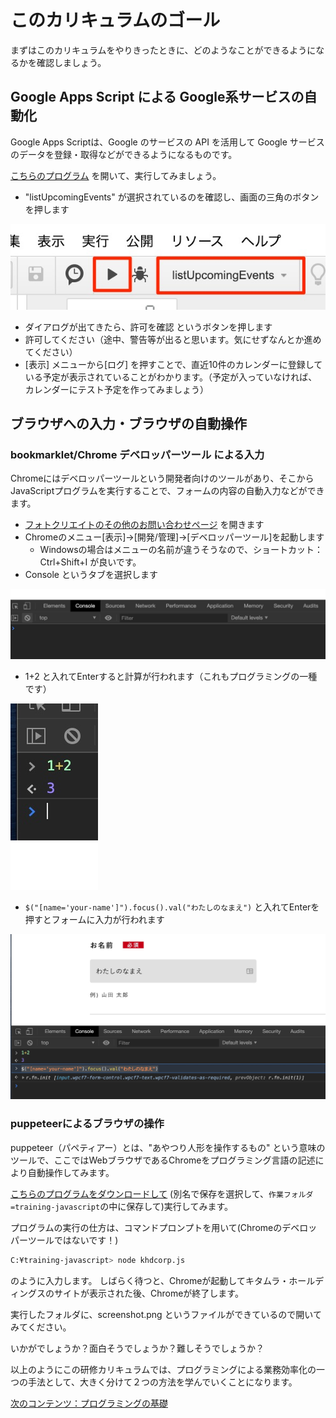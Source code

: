 # このカリキュラムのゴール

まずはこのカリキュラムをやりきったときに、どのようなことができるようになるかを確認しましょう。

## Google Apps Script による Google系サービスの自動化

Google Apps Scriptは、Google のサービスの API を活用して Google サービスのデータを登録・取得などができるようになるものです。

[こちらのプログラム](https://script.google.com/d/1_F3NGHGzgn30wmB3hJwgLskwDe2fOHQB3-Jj6No9WWnYgvwU8cwJ8yTJ/edit?usp=sharing) を開いて、実行してみましょう。

- "listUpcomingEvents" が選択されているのを確認し、画面の三角のボタンを押します

![](./img/calendar-quickstart.jpg)

- ダイアログが出てきたら、許可を確認 というボタンを押します
- 許可してください（途中、警告等が出ると思います。気にせずなんとか進めてください） 
- [表示] メニューから[ログ] を押すことで、直近10件のカレンダーに登録している予定が表示されていることがわかります。（予定が入っていなければ、カレンダーにテスト予定を作ってみましょう）

## ブラウザへの入力・ブラウザの自動操作

### bookmarklet/Chrome デベロッパーツール による入力

Chromeにはデベロッパーツールという開発者向けのツールがあり、そこからJavaScriptプログラムを実行することで、フォームの内容の自動入力などができます。

- [フォトクリエイトのその他のお問い合わせページ](https://www.photocreate.co.jp/contact/form_other/) を開きます
- Chromeのメニュー[表示]->[開発/管理]->[デベロッパーツール]を起動します
    - Windowsの場合はメニューの名前が違うそうなので、ショートカット：Ctrl+Shift+I が良いです。
- Console というタブを選択します

![](./img/デベロッパーツール.jpg)

- 1+2 と入れてEnterすると計算が行われます（これもプログラミングの一種です）

![](./img/1+2.png)

- `$("[name='your-name']").focus().val("わたしのなまえ")` と入れてEnterを押すとフォームに入力が行われます

![](./img/result.jpg)

### puppeteerによるブラウザの操作

puppeteer（パペティアー）とは、"あやつり人形を操作するもの" という意味のツールで、ここではWebブラウザであるChromeをプログラミング言語の記述により自動操作してみます。

[こちらのプログラムをダウンロードして](../src/khdcorp.js) (別名で保存を選択して、`作業フォルダ=training-javascript`の中に保存して)実行してみます。

プログラムの実行の仕方は、コマンドプロンプトを用いて(Chromeのデベロッパーツールではないです！)

```sh
C:¥training-javascript> node khdcorp.js
```

のように入力します。
しばらく待つと、Chromeが起動してキタムラ・ホールディングスのサイトが表示された後、Chromeが終了します。

実行したフォルダに、screenshot.png というファイルができているので開いてみてください。

いかがでしょうか？面白そうでしょうか？難しそうでしょうか？

以上のようにこの研修カリキュラムでは、プログラミングによる業務効率化の一つの手法として、大きく分けて２つの方法を学んでいくことになります。

[次のコンテンツ：プログラミングの基礎](./basic)


